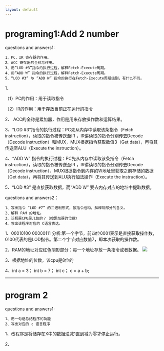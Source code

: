 ```yaml
---
layout: default
---
```


# programing1:Add 2 number
questions and answers1:

    1、PC，IR 寄存器的作用。
    2、ACC 寄存器的全称与作用。
    3、用“LOD #3”指令的执行过程，解释Fetch-Execute周期。
    4、用“ADD W” 指令的执行过程，解释Fetch-Execute周期。
    5、“LOD #3” 与 “ADD W” 指令的执行在Fetch-Execute周期级别，有什么不同。

1、

（1）PC的作用：用于读取指令

（2）IR的作用：用于存放当前正在运行的指令

2、 ACC的全称是累加器，作用是用来存放操作数和运算结果。

3、“LOD #3”指令的执行过程：PC先从内存中读取该条指令（Fetch instruction），读取的指令被传送至IR
，IR讲读取的指令分别传去Decode（Decode instruction）和MUX，MUX根据指令获取数值3（Get data），再将其传送至ALU（Execute the instruction）。

4、“ADD W” 指令的执行过程：PC先从内存中读取该条指令（Fetch instruction），读取的指令被传送至IR
，IR讲读取的指令分别传去Decode（Decode instruction），MUX根据指令到内存的W地址里获取之前存储的数据（Get data），再将其传送到ALU执行加法操作（Execute the instruction）。

5、“LOD #3” 是直接获取数据，而“ADD W” 要去内存对应的地址中提取数据。

questions and answers2：

    1、写出指令 “LOD #7” 的二进制形式，按指令结构，解释每部分的含义。
    2、解释 RAM 的地址。
    3、该机器CPU是几位的？（按累加器的位数）
    4、写出该程序对应的 C语言表达。

1、00010100 00000111
分析:第一个字节，前四位0001表示是直接获取操作数，0100代表的是LOD指令。第二个字节对应数值7，即本次获取的操作数。

2、RAM的地址对应红色阴影部分：每一个地址存放一条指令或者数据。
![](https://raw.githubusercontent.com/YoungAragon/swi-homework/gh-pages/images/lab07-1.png)

3、根据地址的位数，该cpu是8位的

4、int a = 3； int b = 7； int c； c = a + b;

---

# program 2
questions and answers1:

    1、用一句话总结程序的功能
    2、写出对应的 c 语言程序

1、改程序是将储存在X中的数据递减1直到减为零才停止运行。

2、![]()